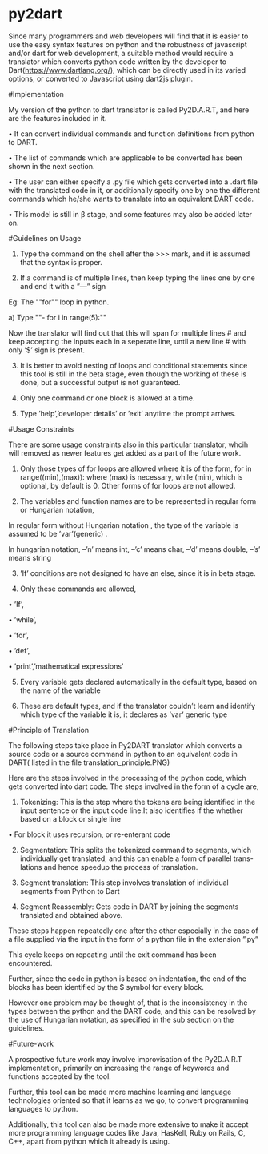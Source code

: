 # py2dart
Since many programmers and web developers will find that it is easier to use the easy syntax features on python and the robustness of javascript and/or dart for web development, a suitable method would require a translator which converts python code written by the developer to Dart(https://www.dartlang.org/), which can be directly used in its varied options, or converted to Javascript using dart2js plugin.


#Implementation

My version of the python to dart translator is called Py2D.A.R.T, and here are the features included in it.

• It can convert individual commands and function definitions from python to DART.

• The list of commands which are applicable to be converted has been shown in the next section.

• The user can either specify a .py file which gets converted into a .dart file with the translated code in it, or additionally specify one by one the different commands which he/she wants to translate into an equivalent DART code.

• This model is still in β stage, and some features may also be added later on.


#Guidelines on Usage

1. Type the command on the shell after the >>> mark, and it is assumed that the syntax is proper.

2. If a command is of multiple lines, then keep typing the lines one by one and end it with a ”—” sign

Eg: The ""for"" loop in python.

a) Type ""- for i in range(5):""

 Now the translator will find out that this will span for multiple lines
\# and keep accepting the inputs each in a seperate line, until a new line
\# with only ’$’ sign is present.

3. It is better to avoid nesting of loops and conditional statements since this tool is still in the beta stage, even though the working of these is done, but a successful output is not guaranteed.

4. Only one command or one block is allowed at a time.

5. Type ’help’,’developer details’ or ’exit’ anytime the prompt arrives.

#Usage Constraints

There are some usage constraints also in this particular translator, whcih will removed as newer features get added as a part of the future work.

1. Only those types of for loops are allowed where it is of the form, for <variable> in range((min),(max)):
where (max) is necessary, while (min), which is optional, by default is 0. Other forms of for loops are not allowed.


2. The variables and function names are to be represented in regular form
or Hungarian notation,

In regular form without Hungarian notation , the type of the variable is assumed to be ’var’(generic) .

In hungarian notation,
–’n’ means int, –’c’ means char, –’d’ means double, –’s’ means string


3. ’If’ conditions are not designed to have an else, since it is in beta stage.


4. Only these commands are allowed,

• ’If’,

• ’while’,

• ’for’,

• ’def’,

• ’print’,’mathematical expressions’


5. Every variable gets declared automatically in the default type, based on the name of the variable


6. These are default types, and if the translator couldn’t learn and identify which type of the variable it is, it declares as ’var’ generic type

#Principle of Translation

The following steps take place in  Py2DART translator which converts a source code or a source command in python to an equivalent code in DART( listed in the file translation_principle.PNG)

Here are the steps involved in the processing of the python code, which gets converted into dart code. The steps involved in the form of a cycle are,


1. Tokenizing: This is the step where the tokens are being identified in the input sentence or the input code line.It also identifies if the whether based on a block or single line

• For block it uses recursion, or re-enterant code


2. Segmentation: This splits the tokenized command to segments, which individually get translated, and this can enable a form of parallel trans- lations and hence speedup the process of translation.


3. Segment translation: This step involves translation of individual segments from Python to Dart


4. Segment Reassembly: Gets code in DART by joining the segments translated and obtained above.


These steps happen repeatedly one after the other especially in the case of a file supplied via the input in the form of a python file in the extension ”.py”

This cycle keeps on repeating until the exit command has been encountered. 

Further, since the code in python is based on indentation, the end of the blocks has been identified by the $ symbol for every block.

However one problem may be thought of, that is the inconsistency in the types between the python and the DART code, and this can be resolved by the use of Hungarian notation, as specified in the sub section on the guidelines.

#Future-work

A prospective future work may involve improvisation of the Py2D.A.R.T implementation, primarily on increasing the range of keywords and functions accepted by the tool. 

Further, this tool can be made more machine learning and language technologies oriented so that it learns as we go, to convert programming languages to python. 

Additionally, this tool can also be made more extensive to make it accept more programming language codes like Java, HasKell, Ruby on Rails, C, C++, apart from python which it already is using.
